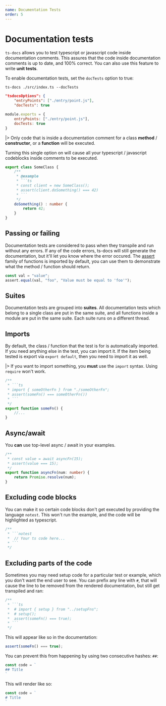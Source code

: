 ```yaml
---
name: Documentation Tests
order: 5
---
```


# Documentation tests

`ts-docs` allows you to test typescript or javascript code inside documentation comments. This assures that the code inside documentation comments is up to date, and 100% correct. You can also use this feature to write **unit tests**.

To enable documentation tests, set the `docTests` option to true:

``` --CLI
ts-docs ./src/index.ts --docTests
```
```json --tsconfig.json
"tsdocsOptions": {
    "entryPoints": ["./entry/point.js"],
    "docTests": true
```
```js --tsdocs.config.js
module.exports = {
    entryPoints: ["./entry/point.js"],
    docTests: true
}
```

|> Only code that is inside a documentation comment for a class **method** / **constructor**, or a **function** will be executed.

Turning this single option on will cause all your typescript / javascript codeblocks inside comments to be executed.

```ts
export class SomeClass {
    /**
     * @example
     * ```ts
     * const client = new SomeClass();
     * assert(client.doSomething() === 42)
     * ```
     */
    doSomething() : number {
        return 42;
    }
}
```

## Passing or failing

Documentation tests are considered to pass when they transpile and run without any errors. If any of the code errors, ts-docs will still generate the documentation, but it'll let you know where the error occured. The [assert](https://nodejs.org/api/assert.html) family of functions is imported by default, you can use them to demonstrate what the method / function should return.

```ts
const val = "value";
assert.equal(val, "foo", "Value must be equal to 'foo'");
```

## Suites

Documentation tests are grouped into **suites**. All documentation tests which belong to a single class are put in the same suite, and all functions inside a module are put in the same suite. Each suite runs on a different thread.

## Imports

By default, the class / function that the test is for is automatically imported. If you need anything else in the test, you can import it. If the item being tested is export via `export default`, then you need to import it as well.

|> If you want to import something, you **must** use the `import` syntax. Using `require` won't work.

```ts
/**
 * ```ts
 * import { someOtherFn } from "./someOtherFn";
 * assert(someFn() === someOtherFn())
 * ```
 */
export function someFn() {
    //...
}
```

## Async/await

You **can** use top-level async / await in your examples. 

```ts
/**
 * const value = await asyncFn(15);
 * assert(value === 15);
 */
export function asyncFn(num: number) {
    return Promise.resolve(num);
}
```

## Excluding code blocks

You can make it so certain code blocks don't get executed by providing the language `notest`. This won't run the example, and the code will be highlighted as typescript.

```ts
/**
 * ```notest
 *  // Your ts code here...
 * ```
 */
```

## Excluding parts of the code

Sometimes you may need setup code for a particular test or example, which you don't want the end user to see. You can prefix any line with `#`, that will cause the line to be removed from the rendered documentation, but still get transpiled and ran:

```ts
/**
 * ```ts
 *  # import { setup } from "../setupFns";
 *  # setup();
 *  assert(someFn() === true);
 * ```
 */
```

This will appear like so in the documentation:

```ts
assert(someFn() === true);
```

You can prevent this from happening by using two consecutive hashes: `##`:

```ts
const code = `
## Title
`
```

This will render like so:

```ts
const code = `
# Title
`
```